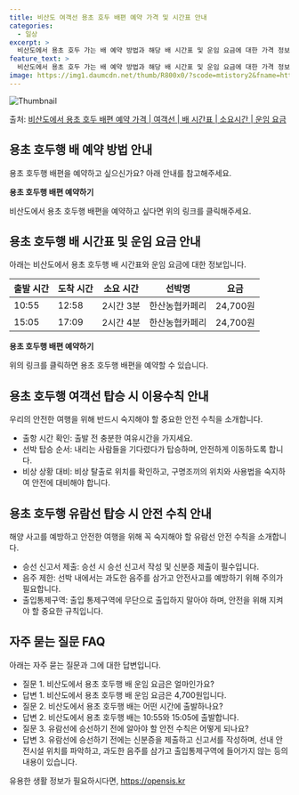 ```yaml
---
title: 비산도 여객선 용초 호두 배편 예약 가격 및 시간표 안내
categories:
  - 일상
excerpt: >
  비산도에서 용초 호두 가는 배 예약 방법과 해당 배 시간표 및 운임 요금에 대한 가격 정보를 안내 드리겠습니다. 안전하고 재밋는 용초 호두행 여행을 위해 아래 정보 참고하시기 바랍니다. 용초 호두행 배편 예약하기 👈 클릭비산도에서 용초 호두행 배 시간표출발 시간도착 시간소요 시간선박명요금10:5512:582시간 3분한산농협카페리24,700원15:0517:092시간 4분한산농협카페리24,700원용초 호두행 배편 예약하기 👈 클릭비산도에서 용초 호두행 여객선 탑승 시 이용수칙비산도에서 용초 호두행 여객선에 탑승하기 전 꼭 숙지해야 할 중요한 안전 수칙을 소개합니다. 1. 출항 시간 확인 선박 출항 시간을 확인하고, 혼잡을 피하기 위해 출발 전에 충분한 여유시간을 가지세요. 2. 선박 탑승 순서 선박에 탑승할..
feature_text: >
  비산도에서 용초 호두 가는 배 예약 방법과 해당 배 시간표 및 운임 요금에 대한 가격 정보를 안내 드리겠습니다. 안전하고 재밋는 용초 호두행 여행을 위해 아래 정보 참고하시기 바랍니다. 용초 호두행 배편 예약하기 👈 클릭비산도에서 용초 호두행 배 시간표출발 시간도착 시간소요 시간선박명요금10:5512:582시간 3분한산농협카페리24,700원15:0517:092시간 4분한산농협카페리24,700원용초 호두행 배편 예약하기 👈 클릭비산도에서 용초 호두행 여객선 탑승 시 이용수칙비산도에서 용초 호두행 여객선에 탑승하기 전 꼭 숙지해야 할 중요한 안전 수칙을 소개합니다. 1. 출항 시간 확인 선박 출항 시간을 확인하고, 혼잡을 피하기 위해 출발 전에 충분한 여유시간을 가지세요. 2. 선박 탑승 순서 선박에 탑승할..
image: https://img1.daumcdn.net/thumb/R800x0/?scode=mtistory2&fname=https%3A%2F%2Fblog.kakaocdn.net%2Fdn%2FCbfRa%2FbtsHDzyQKZc%2FrAKVbTuKpsJjZ4s361bSDK%2Fimg.webp
---
```


![Thumbnail](https://img1.daumcdn.net/thumb/R800x0/?scode=mtistory2&fname=https%3A%2F%2Fblog.kakaocdn.net%2Fdn%2FCbfRa%2FbtsHDzyQKZc%2FrAKVbTuKpsJjZ4s361bSDK%2Fimg.webp)

<p>출처: <a href="https://opensis.kr/entry/%EB%B9%84%EC%82%B0%EB%8F%84%EC%97%90%EC%84%9C-%EC%9A%A9%EC%B4%88-%ED%98%B8%EB%91%90-%EB%B0%B0%ED%8E%B8-%EC%98%88%EC%95%BD-%EA%B0%80%EA%B2%A9-%EC%97%AC%EA%B0%9D%EC%84%A0-%EB%B0%B0-%EC%8B%9C%EA%B0%84%ED%91%9C-%EC%86%8C%EC%9A%94%EC%8B%9C%EA%B0%84-%EC%9A%B4%EC%9E%84-%EC%9A%94%EA%B8%88" rel="dofollow">비산도에서 용초 호두 배편 예약 가격 | 여객선 | 배 시간표 | 소요시간 | 운임 요금</a> </p>

## 용초 호두행 배 예약 방법 안내

용초 호두행 배편을 예약하고 싶으신가요? 아래 안내를 참고해주세요.

**용초 호두행 배편 예약하기**

비산도에서 용초 호두행 배편을 예약하고 싶다면 위의 링크를 클릭해주세요.

## 용초 호두행 배 시간표 및 운임 요금 안내

아래는 비산도에서 용초 호두행 배 시간표와 운임 요금에 대한 정보입니다.

**출발 시간** | **도착 시간** | **소요 시간** | **선박명** | **요금**  
---|---|---|---|---  
10:55 | 12:58 | 2시간 3분 | 한산농협카페리 | 24,700원  
15:05 | 17:09 | 2시간 4분 | 한산농협카페리 | 24,700원  
  
**용초 호두행 배편 예약하기**

위의 링크를 클릭하면 용초 호두행 배편을 예약할 수 있습니다.

## 용초 호두행 여객선 탑승 시 이용수칙 안내

우리의 안전한 여행을 위해 반드시 숙지해야 할 중요한 안전 수칙을 소개합니다.

  * 출항 시간 확인: 출발 전 충분한 여유시간을 가지세요.
  * 선박 탑승 순서: 내리는 사람들을 기다렸다가 탑승하며, 안전하게 이동하도록 합니다.
  * 비상 상황 대비: 비상 탈출로 위치를 확인하고, 구명조끼의 위치와 사용법을 숙지하여 안전에 대비해야 합니다.

## 용초 호두행 유람선 탑승 시 안전 수칙 안내

해양 사고를 예방하고 안전한 여행을 위해 꼭 숙지해야 할 유람선 안전 수칙을 소개합니다.

  * 승선 신고서 제출: 승선 시 승선 신고서 작성 및 신분증 제출이 필수입니다.
  * 음주 제한: 선박 내에서는 과도한 음주를 삼가고 안전사고를 예방하기 위해 주의가 필요합니다.
  * 출입통제구역: 출입 통제구역에 무단으로 출입하지 말아야 하며, 안전을 위해 지켜야 할 중요한 규칙입니다.

## 자주 묻는 질문 FAQ

아래는 자주 묻는 질문과 그에 대한 답변입니다.

  * 질문 1. 비산도에서 용초 호두행 배 운임 요금은 얼마인가요?
  * 답변 1. 비산도에서 용초 호두행 배 운임 요금은 4,700원입니다.
  * 질문 2. 비산도에서 용초 호두행 배는 어떤 시간에 출발하나요?
  * 답변 2. 비산도에서 용초 호두행 배는 10:55와 15:05에 출발합니다.
  * 질문 3. 유람선에 승선하기 전에 알아야 할 안전 수칙은 어떻게 되나요?
  * 답변 3. 유람선에 승선하기 전에는 신분증을 제출하고 신고서를 작성하며, 선내 안전시설 위치를 파악하고, 과도한 음주를 삼가고 출입통제구역에 들어가지 않는 등의 내용이 있습니다.



 

유용한 생활 정보가 필요하시다면, <a href="https://opensis.kr" rel="dofollow">https://opensis.kr</a>


